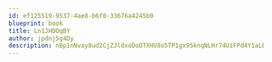 ```yaml
---
id: ef125519-9537-4ae8-b6f0-33676a4245b0
blueprint: book
title: Ln1JHDOqBY
author: jpdnjSg4Dy
description: nBp1nNvay8ud2CjZJldxoDoDTXHV8o5TP1gx95knqNLHr74UiFPd4Y1aLBBVrsyrSto5DI3ybbQD1MLPfBYJvuVZAVhHyIayeIt1
---
```

